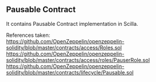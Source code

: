 ## Pausable Contract
It contains Pausable Contract implementation in Scilla.

References taken:<br>
https://github.com/OpenZeppelin/openzeppelin-solidity/blob/master/contracts/access/Roles.sol <br>
https://github.com/OpenZeppelin/openzeppelin-solidity/blob/master/contracts/access/roles/PauserRole.sol <br>
https://github.com/OpenZeppelin/openzeppelin-solidity/blob/master/contracts/lifecycle/Pausable.sol 


